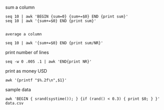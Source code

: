 sum a column

    seq 10 | awk 'BEGIN {sum=0} {sum+=$0} END {print sum}'
    seq 10 | awk '{sum+=$0} END {print sum}'
    
    
    average a column

    seq 10 | awk '{sum+=$0} END {print sum/NR}'
    
    
print number of lines

    seq -w 0 .005 .1 | awk 'END{print NR}'
    
    
    
print as money USD

    awk '{printf "$%.2f\n",$1}'
    
sample data
    
    awk 'BEGIN { srand(systime()); } {if (rand() < 0.3) { print $0; } }' data.csv
